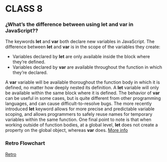 # CLASS 8

### ¿What’s the difference between using let and var in JavaScript??
The keywords **let** and **var** both declare new variables in JavaScript. The difference between **let** and **var** is in the scope of the variables they create:
- Variables declared by **let** are only available inside the block where they’re defined.
- Variables declared by **var** are available throughout the function in which they’re declared.

A **var** variable will be available thoroughout the function body in which it is defined, no matter how deeply nested its definition. A **let** variable will only be available within the same block where it is defined.
The behavior of **var** can be useful in some cases, but is quite different from other programming languages, and can cause difficult-to-resolve bugs. The more recently introduced **let** keyword allows for more precise and predictable variable scoping, and allows programmers to safely reuse names for temporary variables within the same function.
One final point to note is that when working outside of function bodies, at a global level, **let** does not create a property on the global object, whereas **var** does.
[More info](https://sentry.io/answers/difference-between-let-and-var-in-javascript/)

### Retro Flowchart

[Retro](RETRO.png)
